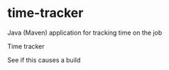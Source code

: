 # time-tracker
Java (Maven) application for tracking time on the job

Time tracker

See if this causes a build
